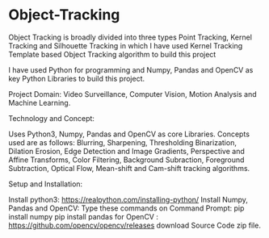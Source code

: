 # Object-Tracking

Object Tracking is broadly divided into three types Point Tracking, Kernel Tracking and Silhouette Tracking in which I have used Kernel Tracking Template based Object Tracking algorithm to build this project

I have used Python for programming and Numpy, Pandas and OpenCV as key Python Libraries to build this project.

Project Domain: Video Surveillance, Computer Vision, Motion Analysis and Machine Learning.

Technology and Concept:

Uses Python3, Numpy, Pandas and OpenCV as core Libraries.
Concepts used are as follows: Blurring, Sharpening, Thresholding Binarization, Dilation Erosion, Edge Detection and Image Gradients, Perspective and Affine Transforms, Color Filtering, Background Subraction, Foreground Subtraction, Optical Flow, Mean-shift and Cam-shift tracking algorithms.


Setup and Installation:

Install python3: https://realpython.com/installing-python/
Install Numpy, Pandas and OpenCV: Type these commands on Command Prompt: pip install numpy pip install pandas for OpenCV : https://github.com/opencv/opencv/releases download Source Code zip file.
